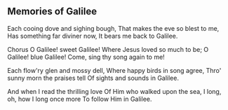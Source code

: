 ## Memories of Galilee

Each cooing dove and sighing bough,
That makes the eve so blest to me,
Has something far diviner now,
It bears me back to Galilee.

Chorus
O Galilee! sweet Galilee!
Where Jesus loved so much to be;
O Galilee! blue Galilee!
Come, sing thy song again to me!

Each flow'ry glen and mossy dell,
Where happy birds in song agree,
Thro' sunny morn the praises tell
Of sights and sounds in Galilee.

And when I read the thrilling love
Of Him who walked upon the sea,
I long, oh, how I long once more
To follow Him in Galilee.